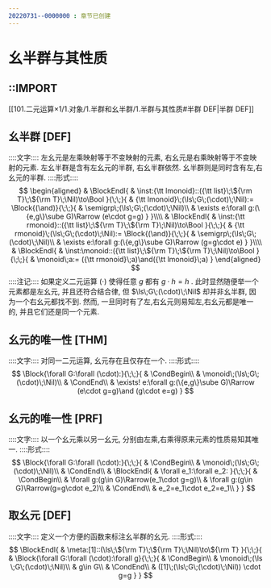 ```yaml
---
20220731--0000000 : 章节已创建
---
```

# 幺半群与其性质
## ::IMPORT
[[101.二元运算×1/1.对象/1.半群和幺半群/1.半群与其性质#半群 DEF|半群 DEF]]

## 幺半群 [DEF]
::::文字::::
左幺元是左乘映射等于不变映射的元素, 右幺元是右乘映射等于不变映射的元素. 
左幺半群是含有左幺元的半群, 右幺半群依然. 幺半群则是同时含有左,右幺元的半群. 
::::形式::::
$$
\begin{aligned}
& \BlockEndl{
    & \inst:{\tt lmonoid}::({\tt list}\;\${\rm T}\;\${\rm T}\;\Nil)\to\Bool
}{\;\;}{
    & {\tt lmonoid}\;(\ls\;G\;(\cdot)\;\Nil):=
    \Block{(\and)}{\;\;}{
        & \semigrp\;(\ls\;G\;(\cdot)\;\Nil)\\
        & \exists e:\forall g:(\{e,g\}\sube G)\Rarrow (e\cdot g=g)
    }
}\\\\
& \BlockEndl{
    & \inst:{\tt rmonoid}::({\tt list}\;\${\rm T}\;\${\rm T}\;\Nil)\to\Bool
}{\;\;}{
    & {\tt rmonoid}\;(\ls\;G\;(\cdot)\;\Nil):=
    \Block{(\and)}{\;\;}{
        & \semigrp\;(\ls\;G\;(\cdot)\;\Nil)\\
        & \exists e:\forall g:(\{e,g\}\sube G)\Rarrow (g=g\cdot e)
    }
}\\\\
& \BlockEndl{
    & \inst:\monoid::({\tt list}\;\${\rm T}\;\${\rm T}\;\Nil)\to\Bool
}{\;\;}{
    & \monoid\;a:= ({\tt rmonoid}\;a)\and({\tt lmonoid}\;a)
}
\end{aligned}
$$
::::注记::::
如果定义二元运算 $(\cdot)$ 使得任意 $g$ 都有 $g\cdot h=h$ . 
此时显然随便举一个元素都是左幺元, 并且还符合结合律, 但 $\ls\;G\;(\cdot)\;\Nil$ 却并非幺半群, 因为一个右幺元都找不到.
然而, 一旦同时有了左,右幺元则易知左,右幺元都是唯一的, 并且它们还是同一个元素. 

## 幺元的唯一性 [THM]
::::文字::::
对同一二元运算, 幺元存在且仅存在一个. 
::::形式::::
$$
\Block{\forall G:\forall (\cdot):}{\;\;}{
    & \CondBegin\\
    & \monoid\;(\ls\;G\;(\cdot)\;\Nil)\\
    & \CondEnd\\
    & \exists! e:\forall g:(\{e,g\}\sube G)\Rarrow (e\cdot g=g)\and (g\cdot e=g)
}
$$

## 幺元的唯一性 [PRF]
::::文字::::
以一个幺元乘以另一幺元, 分别由左乘,右乘得原来元素的性质易知其唯一. 
::::形式::::
$$
\Block{\forall G:\forall (\cdot):}{\;\;}{
    & \CondBegin\\
    & \monoid\;(\ls\;G\;(\cdot)\;\Nil)\\
    & \CondEnd\\
    & \BlockEndl{
        & \forall e_1:\forall  e_2:
    }{\;\;}{
        & \CondBegin\\
        & \forall g:(g\in G)\Rarrow(e_1\cdot g=g)\\
        & \forall g:(g\in G)\Rarrow(g=g\cdot e_2)\\
        & \CondEnd\\
        & e_2=e_1\cdot e_2=e_1\\
    }
}
$$

## 取幺元 [DEF]
::::文字::::
定义一个方便的函数来标注幺半群的幺元. 
::::形式::::
$$
\BlockEndl{
    & \meta:[1]::(\ls\;\${\rm T}\;\${\rm T}\;\Nil)\to\${\rm T}
}{\;\;}{
    & \Block{\forall G:\forall (\cdot):\forall g}{\;\;}{
        & \CondBegin\\
        & \monoid\;(\ls \;G\;(\cdot)\;\Nil)\\
        & g\in G\\
        & \CondEnd\\
        & ([1]\;(\ls\;G\;(\cdot)\;\Nil)) \cdot g=g        
    }
}
$$
